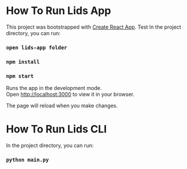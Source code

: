 # How To Run Lids App

This project was bootstrapped with [Create React App](https://github.com/facebook/create-react-app).
Test
In the project directory, you can run:
### `open lids-app folder`
### `npm install`
### `npm start`

Runs the app in the development mode.\
Open [http://localhost:3000](http://localhost:3000) to view it in your browser.

The page will reload when you make changes.

# How To Run Lids CLI
In the project directory, you can run:
### `python main.py`

